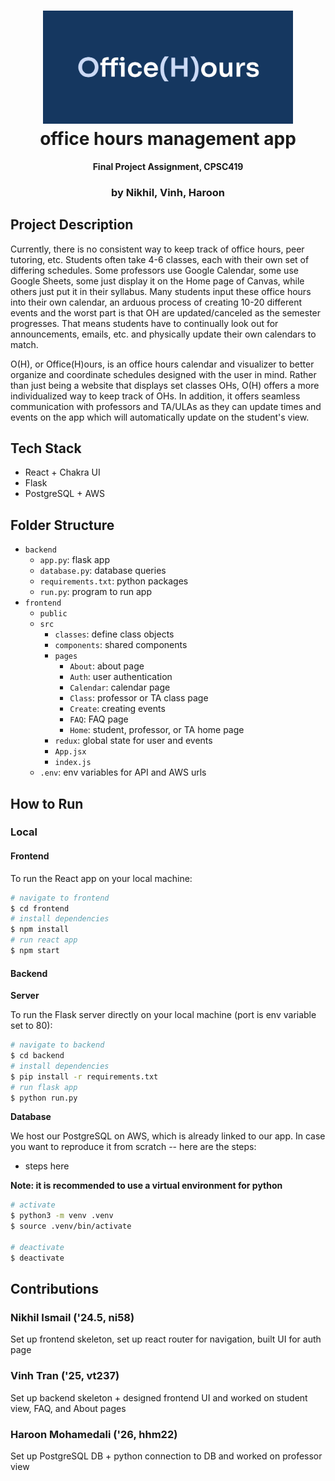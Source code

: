 <h1 align="center">
  <img src="frontend/public/text_logo.png" width="400" />
  <br/>
  office hours management app
</h1>

<div align="center">
  <p>
    <strong>Final Project Assignment, CPSC419</strong>
  </p>
</div>

<h3 align="center">by Nikhil, Vinh, Haroon</h3>

## Project Description

Currently, there is no consistent way to keep track of office hours, peer tutoring, etc. Students often take 4-6 classes, each with their own set of differing schedules. Some professors use Google Calendar, some use Google Sheets, some just display it on the Home page of Canvas, while others just put it in their syllabus. Many students input these office hours into their own calendar, an arduous process of creating 10-20 different events and the worst part is that OH are updated/canceled as the semester progresses. That means students have to continually look out for announcements, emails, etc. and physically update their own calendars to match.

O(H), or Office(H)ours, is an office hours calendar and visualizer to better organize and coordinate schedules designed with the user in mind. Rather than just being a website that displays set classes OHs, O(H) offers a more individualized way to keep track of OHs. In addition, it offers seamless communication with professors and TA/ULAs as they can update times and events on the app which will automatically update on the student's view.

## Tech Stack

- React + Chakra UI
- Flask
- PostgreSQL + AWS

## Folder Structure

- `backend`
  - `app.py`: flask app
  - `database.py`: database queries
  - `requirements.txt`: python packages
  - `run.py`: program to run app
- `frontend`
  - `public`
  - `src`
    - `classes`: define class objects
    - `components`: shared components
    - `pages`
      - `About`: about page
      - `Auth`: user authentication
      - `Calendar`: calendar page
      - `Class`: professor or TA class page
      - `Create`: creating events
      - `FAQ`: FAQ page
      - `Home`: student, professor, or TA home page
    - `redux`: global state for user and events
    - `App.jsx`
    - `index.js`
  - `.env`: env variables for API and AWS urls

## How to Run

### Local

#### Frontend

To run the React app on your local machine:

```bash
# navigate to frontend
$ cd frontend
# install dependencies
$ npm install
# run react app
$ npm start
```

#### Backend

**Server**

To run the Flask server directly on your local machine (port is env variable set to 80):

```bash
# navigate to backend
$ cd backend
# install dependencies
$ pip install -r requirements.txt
# run flask app
$ python run.py
```
**Database**

We host our PostgreSQL on AWS, which is already linked to our app. In case you want to reproduce it from scratch -- here are the steps:

- steps here

**Note: it is recommended to use a virtual environment for python**

```bash
# activate
$ python3 -m venv .venv
$ source .venv/bin/activate

# deactivate
$ deactivate
```

## Contributions

### Nikhil Ismail ('24.5, ni58)

Set up frontend skeleton, set up react router for navigation, built UI for auth page

### Vinh Tran ('25, vt237)

Set up backend skeleton + designed frontend UI and worked on student view, FAQ, and About pages

### Haroon Mohamedali ('26, hhm22)

Set up PostgreSQL DB + python connection to DB and worked on professor view
